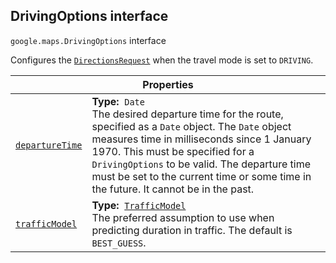 
<h2 id="DrivingOptions">DrivingOptions interface</h2>
<p>
<code><span itemprop="path">google.maps</span>.<span itemprop="name">DrivingOptions</span></code>
interface
</p>
<p>Configures the <code><a href="DirectionsRequest.md">DirectionsRequest</a></code> when the travel mode is set to <code>DRIVING</code>.</p>
<div class="devsite-table-wrapper"><table class="properties responsive" summary="interface DrivingOptions - Properties">
<thead>
<tr><th colspan="2">Properties</th>
</tr></thead>
<tbody>
<tr id="DrivingOptions.departureTime">
<td itemprop="property"><code><a class="secret-link" href="#DrivingOptions.departureTime"><span>departureTime</span></a></code></td>
<td><div><strong>Type:</strong>&nbsp; <code>Date</code></div>
<div class="desc">The desired departure time for the route, specified as a <code>Date</code> object. The <code>Date</code> object measures time in milliseconds since 1 January 1970. This must be specified for a <code>DrivingOptions</code> to be valid. The departure time must be set to the current time or some time in the future. It cannot be in the past.</div></td>
</tr>
<tr id="DrivingOptions.trafficModel">
<td itemprop="property"><code><a class="secret-link" href="#DrivingOptions.trafficModel"><span>trafficModel</span></a></code></td>
<td><div><strong>Type:</strong>&nbsp; <code><a href="TrafficModel.md">TrafficModel</a></code></div>
<div class="desc">The preferred assumption to use when predicting duration in traffic. The default is <code>BEST_GUESS</code>.</div></td>
</tr>
</tbody>
</table></div>
<script src="replace_links.js"></script>
